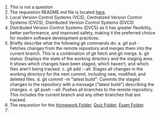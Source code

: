 1. This is not a question  
2. The requestion README.md file is located [here](./../../README.md).
3. Local Version Control Systems (VCS), Centralized Version Control Systems (CVCS), Distributed Version Control Systems (DVCS)
4. Distributed Version Control Systems (DVCS) as it has greater flexibility, better performance, and improved safety, making it the preferred choice for modern software development practices.
5. Briefly describe what the following git commands do:
  a. git pull - Fetches changes from the remote repository and merges them into the current branch. This is a combination of git fetch and git merge.
  b. git status: Displays the state of the working directory and the staging area. It shows which changes have been staged, which haven’t, and which files aren’t being tracked.
  c. git add --all: Stages all changes in the working directory for the next commit, including new, modified, and deleted files.
  d. git commit -m "latest build": Commits the staged changes to the repository with a message ("latest build") describing the changes.
  e. git push --all: Pushes all branches to the remote repository. This includes the current branch and any other branches that are tracked.
6. The requestion for the [Homework Folder](./../../homework), [Quiz Folder](./../../Quiz), [Exam Folder](./../../exam).
7. 
